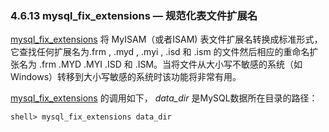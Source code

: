 ### 4.6.13 mysql\_fix\_extensions — 规范化表文件扩展名

[mysql\_fix\_extensions](#) 将 MyISAM（或者ISAM) 表文件扩展名转换成标准形式，它查找任何扩展名为.frm , .myd , .myi , .isd 和 .ism 的文件然后相应的重命名扩张名为 .frm .MYD .MYI .ISD 和 .ISM。当将文件从大小写不敏感的系统（如Windows）转移到大小写敏感的系统时该功能将非常有用。

[mysql\_fix\_extensions](#) 的调用如下， *data_dir* 是MySQL数据所在目录的路径：

```shell
shell> mysql_fix_extensions data_dir
```
